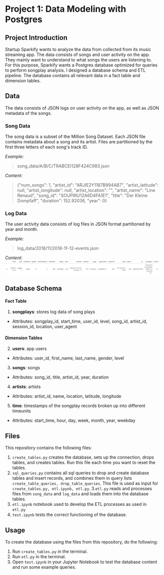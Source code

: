 # Project 1: Data Modeling with Postgres

## Project Introduction
Startup Sparkify wants to analyze the data from collected from its music streaming app. The data consists of songs and user activity on the app. They mainly want to understand to what songs the users are listening to. For this purpose, Sparkify wants a Postgres database optimized for queries to perform songplay analysis. I designed a database schema and ETL pipeline. The database contains all relevant data in a fact table and dimension tables.

## Data
The data consists of JSON logs on user activity on the app, as well as JSON metadata of the songs.

### Song Data
The song data is a subset of the Million Song Dataset. Each JSON file contains metadata about a song and its artist. Files are partitioned by the first three letters of each song's track ID.

*Example:*
>song_data/A/B/C/TRABCEI128F424C983.json

*Content:*
> {"num_songs": 1, "artist_id": "ARJIE2Y1187B994AB7", "artist_latitude": null, "artist_longitude": null, "artist_location": "", "artist_name": "Line Renaud", "song_id": "SOUPIRU12A6D4FA1E1", "title": "Der Kleine Dompfaff", "duration": 152.92036, "year": 0}

### Log Data
The user activity data consists of log files in JSON format partitioned by year and month.

*Example:*
> log_data/2018/11/2018-11-12-events.json

*Content:*
<img src="images/logdata.PNG" alt="logdata content">


## Database Schema

#### Fact Table
1. **songplays**: stores log data of song plays
  * Attributes: songplay_id, start_time, user_id, level, song_id, artist_id, session_id, location, user_agent


#### Dimension Tables
2. **users**: app users
  * Attributes: user_id, first_name, last_name, gender, level
3. **songs**: songs
  * Attributes: song_id, title, artist_id, year, duration
4. **artists**: artists
  * Attributes: artist_id, name, location, latitude, longitude
5. **time**: timestamps of the songplay records broken up into different timeunits
  * Attributes: start_time, hour, day, week, month, year, weekday

## Files
This repository contains the following files:
1. `create_tables.py` creates the database, sets up the connection, drops tables, and creates tables. Run this file each time you want to reset the tables.
2. `sql_queries.py` contains all sql  queries to drop and create database tables and insert records, and combines them in query lists `create_table_queries, drop_table_queries`. This file is used as input for `create_tables.py, etl.ipynb, etl.py`.
3.`etl.py` reads and processes files from `song_data` and `log_data` and loads them into the database tables.
4. `etl.ipynb` notebook used to develop the ETL processes as used in `etl.py`
5. `test.ipynb` tests the correct functioning of the database.

## Usage
To create the database using the files from this repository, do the following:
1. Run `create_tables.py` in the terminal.
2. Run `etl.py` in the terminal.
3. Open `test.ipynb` in your Jupyter Notebook to test the database content and run some example queries.
